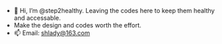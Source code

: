 - 👋 Hi, I’m @step2healthy. Leaving the codes here to keep them healthy and accessable.
- Make the design and codes worth the effort.
- 📫 Email: shlady@163.com


<!---
step2healthy/step2healthy is a ✨ special ✨ repository because its `README.md` (this file) appears on your GitHub profile.
You can click the Preview link to take a look at your changes.
--->
